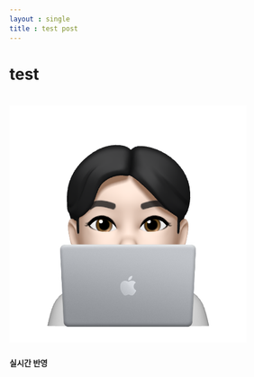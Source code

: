 ```yaml
---
layout : single
title : test post
---
```


# test

# ![IMG_6453](../imaeges/2022-03-11-first/IMG_6453.PNG)



**실시간 반영**
